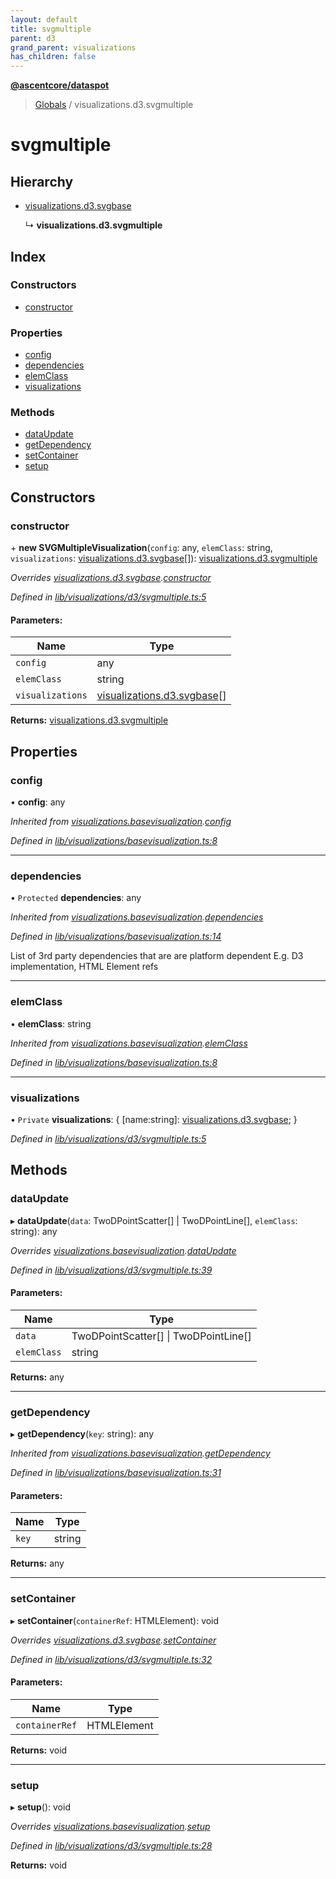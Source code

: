 ```yaml
---
layout: default
title: svgmultiple
parent: d3
grand_parent: visualizations
has_children: false
---
```


**[@ascentcore/dataspot](../README.md)**

> [Globals](../globals.md) / visualizations.d3.svgmultiple

# svgmultiple

## Hierarchy

* [visualizations.d3.svgbase](visualizations_d3_svgbase.md)

  ↳ **visualizations.d3.svgmultiple**

## Index

### Constructors

* [constructor](visualizations_d3_svgmultiple.md#constructor)

### Properties

* [config](visualizations_d3_svgmultiple.md#config)
* [dependencies](visualizations_d3_svgmultiple.md#dependencies)
* [elemClass](visualizations_d3_svgmultiple.md#elemclass)
* [visualizations](visualizations_d3_svgmultiple.md#visualizations)

### Methods

* [dataUpdate](visualizations_d3_svgmultiple.md#dataupdate)
* [getDependency](visualizations_d3_svgmultiple.md#getdependency)
* [setContainer](visualizations_d3_svgmultiple.md#setcontainer)
* [setup](visualizations_d3_svgmultiple.md#setup)

## Constructors

### constructor

\+ **new SVGMultipleVisualization**(`config`: any, `elemClass`: string, `visualizations`: [visualizations.d3.svgbase](visualizations_d3_svgbase.md)[]): [visualizations.d3.svgmultiple](visualizations_d3_svgmultiple.md)

*Overrides [visualizations.d3.svgbase](visualizations_d3_svgbase.md).[constructor](visualizations_d3_svgbase.md#constructor)*

*Defined in [lib/visualizations/d3/svgmultiple.ts:5](https://github.com/ascentcore/dataspot/blob/46219f5/lib/visualizations/d3/svgmultiple.ts#L5)*

#### Parameters:

Name | Type |
------ | ------ |
`config` | any |
`elemClass` | string |
`visualizations` | [visualizations.d3.svgbase](visualizations_d3_svgbase.md)[] |

**Returns:** [visualizations.d3.svgmultiple](visualizations_d3_svgmultiple.md)

## Properties

### config

•  **config**: any

*Inherited from [visualizations.basevisualization](visualizations_basevisualization.md).[config](visualizations_basevisualization.md#config)*

*Defined in [lib/visualizations/basevisualization.ts:8](https://github.com/ascentcore/dataspot/blob/46219f5/lib/visualizations/basevisualization.ts#L8)*

___

### dependencies

• `Protected` **dependencies**: any

*Inherited from [visualizations.basevisualization](visualizations_basevisualization.md).[dependencies](visualizations_basevisualization.md#dependencies)*

*Defined in [lib/visualizations/basevisualization.ts:14](https://github.com/ascentcore/dataspot/blob/46219f5/lib/visualizations/basevisualization.ts#L14)*

List of 3rd party dependencies that are are platform dependent
E.g. D3 implementation, HTML Element refs

___

### elemClass

•  **elemClass**: string

*Inherited from [visualizations.basevisualization](visualizations_basevisualization.md).[elemClass](visualizations_basevisualization.md#elemclass)*

*Defined in [lib/visualizations/basevisualization.ts:8](https://github.com/ascentcore/dataspot/blob/46219f5/lib/visualizations/basevisualization.ts#L8)*

___

### visualizations

• `Private` **visualizations**: { [name:string]: [visualizations.d3.svgbase](visualizations_d3_svgbase.md);  }

*Defined in [lib/visualizations/d3/svgmultiple.ts:5](https://github.com/ascentcore/dataspot/blob/46219f5/lib/visualizations/d3/svgmultiple.ts#L5)*

## Methods

### dataUpdate

▸ **dataUpdate**(`data`: TwoDPointScatter[] \| TwoDPointLine[], `elemClass`: string): any

*Overrides [visualizations.basevisualization](visualizations_basevisualization.md).[dataUpdate](visualizations_basevisualization.md#dataupdate)*

*Defined in [lib/visualizations/d3/svgmultiple.ts:39](https://github.com/ascentcore/dataspot/blob/46219f5/lib/visualizations/d3/svgmultiple.ts#L39)*

#### Parameters:

Name | Type |
------ | ------ |
`data` | TwoDPointScatter[] \| TwoDPointLine[] |
`elemClass` | string |

**Returns:** any

___

### getDependency

▸ **getDependency**(`key`: string): any

*Inherited from [visualizations.basevisualization](visualizations_basevisualization.md).[getDependency](visualizations_basevisualization.md#getdependency)*

*Defined in [lib/visualizations/basevisualization.ts:31](https://github.com/ascentcore/dataspot/blob/46219f5/lib/visualizations/basevisualization.ts#L31)*

#### Parameters:

Name | Type |
------ | ------ |
`key` | string |

**Returns:** any

___

### setContainer

▸ **setContainer**(`containerRef`: HTMLElement): void

*Overrides [visualizations.d3.svgbase](visualizations_d3_svgbase.md).[setContainer](visualizations_d3_svgbase.md#setcontainer)*

*Defined in [lib/visualizations/d3/svgmultiple.ts:32](https://github.com/ascentcore/dataspot/blob/46219f5/lib/visualizations/d3/svgmultiple.ts#L32)*

#### Parameters:

Name | Type |
------ | ------ |
`containerRef` | HTMLElement |

**Returns:** void

___

### setup

▸ **setup**(): void

*Overrides [visualizations.basevisualization](visualizations_basevisualization.md).[setup](visualizations_basevisualization.md#setup)*

*Defined in [lib/visualizations/d3/svgmultiple.ts:28](https://github.com/ascentcore/dataspot/blob/46219f5/lib/visualizations/d3/svgmultiple.ts#L28)*

**Returns:** void
